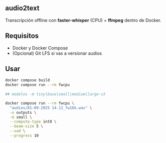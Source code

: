 ## audio2text

Transcripción offline con **faster-whisper** (CPU) + **ffmpeg** dentro de Docker.

## Requisitos
- Docker y Docker Compose
- (Opcional) Git LFS si vas a versionar audios

## Usar
```bash
docker compose build
docker compose run --rm fwcpu
 
## modelos -m tiny|base|small|medium|large-v3

docker compose run --rm fwcpu \
  "audios/01-09-2025 14.12_fw16k.wav" \
  -o outputs \
  -m small \
  --compute-type int8 \
  --beam-size 5 \
  --vad \
  --progress 10

  